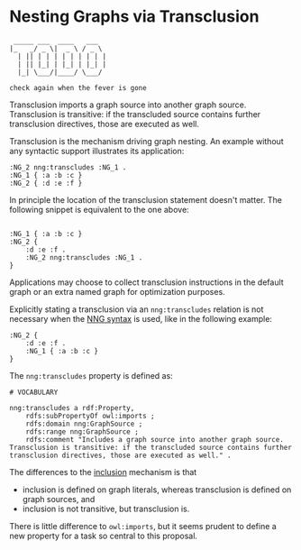 # Nesting Graphs via Transclusion

```
 _____ ___  ____   ___  
|_   _/ _ \|  _ \ / _ \ 
  | || | | | | | | | | |
  | || |_| | |_| | |_| |
  |_| \___/|____/ \___/ 
                        
check again when the fever is gone

```

Transclusion imports a graph source into another graph source. Transclusion is transitive: if the transcluded source contains further transclusion directives, those are executed as well. 

Transclusion is the mechanism driving graph nesting. An example without any syntactic support illustrates its application:

```turtle
:NG_2 nng:transcludes :NG_1 .
:NG_1 { :a :b :c }
:NG_2 { :d :e :f }
```

In principle the location of the transclusion statement doesn't matter. The following snippet is equivalent to the one above:

```turtle

:NG_1 { :a :b :c }
:NG_2 { 
    :d :e :f . 
    :NG_2 nng:transcludes :NG_1 . 
}
```

Applications may choose to collect transclusion instructions in the default graph or an extra named graph for optimization purposes. 

Explicitly stating a transclusion via an `nng:transcludes` relation is not necessary when the [NNG syntax](serialization.md) is used, like in the following example:

```turtle
:NG_2 { 
    :d :e :f . 
    :NG_1 { :a :b :c }
}
```

The `nng:transcludes` property is defined as:
```turtle
# VOCABULARY

nng:transcludes a rdf:Property,
    rdfs:subPropertyOf owl:imports ;
    rdfs:domain nng:GraphSource ;
    rdfs:range nng:GraphSource ;
    rdfs:comment "Includes a graph source into another graph source. Transclusion is transitive: if the transcluded source contains further transclusion directives, those are executed as well." .
```

The differences to the [inclusion](graphLiterals.md) mechanism is that 
- inclusion is defined on graph literals, whereas transclusion is defined on graph sources, and
- inclusion is not transitive, but transclusion is.

There is little difference to `owl:imports`, but it seems prudent to define a new property for a task so central to this proposal.

